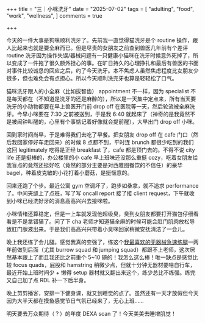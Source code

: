 +++
title = "三｜小咪洗牙"
date = "2025-07-02"
tags = [
    "adulting",
    "food",
    "work",
    "wellness",
]
comments = true

+++

今天的一件大事是狗咪顺利洗牙了。先前我一直觉得猫洗牙是个 routine 操作，跟人比起来也就是要全麻而已。但是尽责的女朋友之前查到兽医几年前有个差评 routine 洗牙因为操作失误/器械问题有一只健康小猫咪在洗牙时候意外死掉了，所以变成了一件拖了很久额外担心的事。在旷日持久的心理挣扎和最后有兽医的书面对事件比较诚恳的回应之后，约了今天洗牙。本不焦虑人虽然焦虑程度比女朋友少很多，但也难免会有点担心。所以今天顺利洗完牙也算是轻轻松了口气。

猫咪洗牙跟人的小全麻（比如拔智齿） appointment 不一样，因为 specialist 不是每天都在（不知道是洗牙的还是麻醉的），所以是一天集中定点来，所有当天要洗牙的小动物都要在早上兽医开门前 drop off 在医院等一天，然后轮流被全麻洗牙。今早小咪要在 7:30 之前被送到，于是我 6:40 就起床了（神奇的是我竟然不是被闹钟叫醒的，心里有个事惦记着好像就会提前醒），大早出门 drop off 小咪。

回到家时间尚早，于是难得我们去吃了早餐。把女朋友 drop off 在 cafe 门口（然后我回家停好车走回来）的时候 8 点都不到，平时连 brunch 都很少吃到的我们这回 legitimately 吃得是正经 breakfast 了，cafe 都是顶门去的。不得不说 city life 还是挺棒的，办公楼里的小 cafe 早上班味还没那么重挺 cozy，吃着女朋友给我盲点的竟然还挺好吃（竟然的部分主要是对西雅图餐饮的不信任）的豪华 bagel，种着皮克敏的小花打着小蘑菇，是挺惬意的。

回来还跑了个步。最近公寓 gym 空调坏了，跑步如桑拿，就不追求 performance 了。中间夹缝上了点班，写了写 oncall report 接了接 client request，下午就收到小咪已经洗好牙的消息高高兴兴去接咪啦。

小咪情绪还算稳定，但是一上车就发现他超级臭，臭到女朋友都要打开猫包仔细看看是不是拿错猫了。问了下 cha 老师才知道猫全麻的时候可能会肛门肌肉放松导致肛门腺液出来。于是我们高高兴兴带着小臭咪回家稍微安抚清洁了一会儿。

晚上我还练了会儿腿。感觉我真的变强了，练这个[我最喜欢的无器械急速练腿](https://douchi.space/@mtfront/114787164650751991)一两年前做到后面（尤其 burrow squad 和 jumping squad）都跟不上老师，这次居然基本跟上了而且我还比之前重个 5~10 磅的！我怎么这么棒！唯一缺点是感觉比较 focus quads，屁股和 hamstring 稍微少点，但就十分钟无器材要啥自行车，最近开始上班时间少 + 懒得 setup 器材就又翻出来这个，练少总比不练强。练完又自己加了点 RDL 补一下后半身。

晚上剪剪播客，安排一下健身课，就又到睡觉的点了。虽然还有一天才放假但今天因为大半天都在摸鱼感觉节日气氛已经来了，无心上班…… 

明天要去万众期待（？）的年度 DEXA scan 了！今天美美去睡增肌觉！